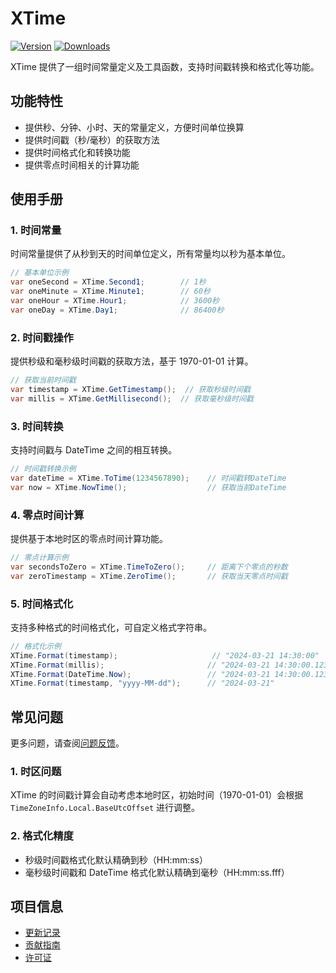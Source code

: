 # XTime

[![Version](https://img.shields.io/npm/v/ep.u3d.util)](https://www.npmjs.com/package/ep.u3d.util)
[![Downloads](https://img.shields.io/npm/dm/ep.u3d.util)](https://www.npmjs.com/package/ep.u3d.util)

XTime 提供了一组时间常量定义及工具函数，支持时间戳转换和格式化等功能。

## 功能特性

- 提供秒、分钟、小时、天的常量定义，方便时间单位换算
- 提供时间戳（秒/毫秒）的获取方法
- 提供时间格式化和转换功能
- 提供零点时间相关的计算功能

## 使用手册

### 1. 时间常量

时间常量提供了从秒到天的时间单位定义，所有常量均以秒为基本单位。

```csharp
// 基本单位示例
var oneSecond = XTime.Second1;        // 1秒
var oneMinute = XTime.Minute1;        // 60秒
var oneHour = XTime.Hour1;            // 3600秒
var oneDay = XTime.Day1;              // 86400秒
```

### 2. 时间戳操作

提供秒级和毫秒级时间戳的获取方法，基于 1970-01-01 计算。

```csharp
// 获取当前时间戳
var timestamp = XTime.GetTimestamp();  // 获取秒级时间戳
var millis = XTime.GetMillisecond();  // 获取毫秒级时间戳
```

### 3. 时间转换

支持时间戳与 DateTime 之间的相互转换。

```csharp
// 时间戳转换示例
var dateTime = XTime.ToTime(1234567890);    // 时间戳转DateTime
var now = XTime.NowTime();                  // 获取当前DateTime
```

### 4. 零点时间计算

提供基于本地时区的零点时间计算功能。

```csharp
// 零点计算示例
var secondsToZero = XTime.TimeToZero();     // 距离下个零点的秒数
var zeroTimestamp = XTime.ZeroTime();       // 获取当天零点时间戳
```

### 5. 时间格式化

支持多种格式的时间格式化，可自定义格式字符串。

```csharp
// 格式化示例
XTime.Format(timestamp);                     // "2024-03-21 14:30:00"
XTime.Format(millis);                       // "2024-03-21 14:30:00.123"
XTime.Format(DateTime.Now);                 // "2024-03-21 14:30:00.123"
XTime.Format(timestamp, "yyyy-MM-dd");      // "2024-03-21"
```

## 常见问题

更多问题，请查阅[问题反馈](../CONTRIBUTING.md#问题反馈)。

### 1. 时区问题
XTime 的时间戳计算会自动考虑本地时区，初始时间（1970-01-01）会根据 `TimeZoneInfo.Local.BaseUtcOffset` 进行调整。

### 2. 格式化精度
- 秒级时间戳格式化默认精确到秒（HH:mm:ss）
- 毫秒级时间戳和 DateTime 格式化默认精确到毫秒（HH:mm:ss.fff）

## 项目信息

- [更新记录](../CHANGELOG.md)
- [贡献指南](../CONTRIBUTING.md)
- [许可证](../LICENSE) 
